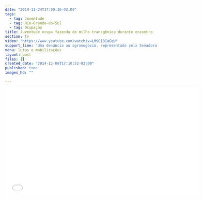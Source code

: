 ```yaml
---
date: "2014-11-24T17:09:16-02:00"
tags:
  - tag: Juventude
  - tag: Rio-Grande-do-Sul
  - tag: Ocupação
title: Juventude ocupa fazenda de milho transgênico durante encontro
section: tv
video: "https://www.youtube.com/watch?v=LMSC13IaCqU"
support_line: "Uma denúncia ao agronegócio, representado pela Senadora Kátia Abreu, e aos produtos geneticamente modificados, prejudiciais ao meio ambiente e a saúde do povo brasileiro."
menu: lutas e mobilizações
layout: post
files: []
created_date: "2014-12-08T17:10:52-02:00"
published: true
images_hd: ""

---
```

<p><iframe allowfullscreen="" frameborder="0" height="360" src="//www.youtube.com/embed/LMSC13IaCqU" width="640"></iframe></p>
